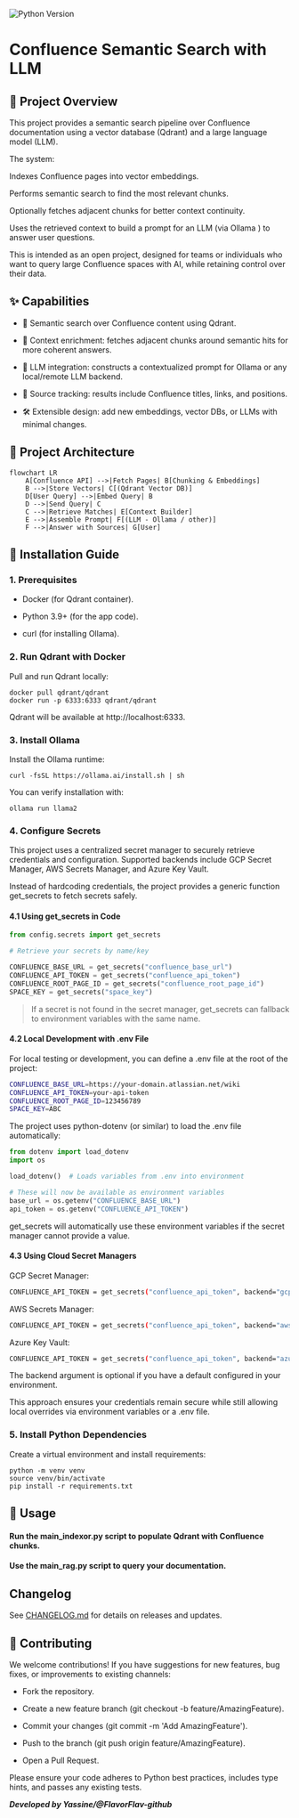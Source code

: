 ![Python Version](https://img.shields.io/badge/python-3.10%20|%203.11%20|%203.12-blue.svg)

# Confluence Semantic Search with LLM
## 📌 Project Overview

This project provides a semantic search pipeline over Confluence documentation using a vector database (Qdrant) and a large language model (LLM).

The system:

Indexes Confluence pages into vector embeddings.

Performs semantic search to find the most relevant chunks.

Optionally fetches adjacent chunks for better context continuity.

Uses the retrieved context to build a prompt for an LLM (via Ollama
) to answer user questions.

This is intended as an open project, designed for teams or individuals who want to query large Confluence spaces with AI, while retaining control over their data.

## ✨ Capabilities

- 🔎 Semantic search over Confluence content using Qdrant.

- 🧩 Context enrichment: fetches adjacent chunks around semantic hits for more coherent answers.

- 🤖 LLM integration: constructs a contextualized prompt for Ollama or any local/remote LLM backend.

- 🔗 Source tracking: results include Confluence titles, links, and positions.

- 🛠️ Extensible design: add new embeddings, vector DBs, or LLMs with minimal changes.

## 🔧 Project Architecture
```mermaid
flowchart LR
    A[Confluence API] -->|Fetch Pages| B[Chunking & Embeddings]
    B -->|Store Vectors| C[(Qdrant Vector DB)]
    D[User Query] -->|Embed Query| B
    D -->|Send Query| C
    C -->|Retrieve Matches| E[Context Builder]
    E -->|Assemble Prompt| F[(LLM - Ollama / other)]
    F -->|Answer with Sources| G[User]
```
## 🚀 Installation Guide
### 1. Prerequisites

- Docker (for Qdrant container).

- Python 3.9+ (for the app code).

- curl (for installing Ollama).

### 2. Run Qdrant with Docker

Pull and run Qdrant locally:

```
docker pull qdrant/qdrant
docker run -p 6333:6333 qdrant/qdrant
```


Qdrant will be available at http://localhost:6333.

### 3. Install Ollama

Install the Ollama runtime:

```
curl -fsSL https://ollama.ai/install.sh | sh
```

You can verify installation with:

```
ollama run llama2
```

### 4. Configure Secrets

This project uses a centralized secret manager to securely retrieve credentials and configuration. Supported backends include GCP Secret Manager, AWS Secrets Manager, and Azure Key Vault.

Instead of hardcoding credentials, the project provides a generic function get_secrets to fetch secrets safely.

#### 4.1 Using get_secrets in Code
```python
from config.secrets import get_secrets

# Retrieve your secrets by name/key

CONFLUENCE_BASE_URL = get_secrets("confluence_base_url")
CONFLUENCE_API_TOKEN = get_secrets("confluence_api_token")
CONFLUENCE_ROOT_PAGE_ID = get_secrets("confluence_root_page_id")
SPACE_KEY = get_secrets("space_key")
```

> If a secret is not found in the secret manager, get_secrets can fallback to environment variables with the same name.

#### 4.2 Local Development with .env File

For local testing or development, you can define a .env file at the root of the project:
```bash
CONFLUENCE_BASE_URL=https://your-domain.atlassian.net/wiki
CONFLUENCE_API_TOKEN=your-api-token
CONFLUENCE_ROOT_PAGE_ID=123456789
SPACE_KEY=ABC
```

The project uses python-dotenv (or similar) to load the .env file automatically:
```python
from dotenv import load_dotenv
import os

load_dotenv()  # Loads variables from .env into environment

# These will now be available as environment variables
base_url = os.getenv("CONFLUENCE_BASE_URL")
api_token = os.getenv("CONFLUENCE_API_TOKEN")
```

get_secrets will automatically use these environment variables if the secret manager cannot provide a value.

#### 4.3 Using Cloud Secret Managers

GCP Secret Manager:
```bash
CONFLUENCE_API_TOKEN = get_secrets("confluence_api_token", backend="gcp")
```

AWS Secrets Manager:
```bash
CONFLUENCE_API_TOKEN = get_secrets("confluence_api_token", backend="aws")
```

Azure Key Vault:
```bash
CONFLUENCE_API_TOKEN = get_secrets("confluence_api_token", backend="azure")
```

The backend argument is optional if you have a default configured in your environment.

This approach ensures your credentials remain secure while still allowing local overrides via environment variables or a .env file.

### 5. Install Python Dependencies

Create a virtual environment and install requirements:

```
python -m venv venv
source venv/bin/activate
pip install -r requirements.txt
```

## 📖 Usage

#### Run the main_indexor.py script to populate Qdrant with Confluence chunks.
#### Use the main_rag.py script to query your documentation.

## Changelog
See [CHANGELOG.md](./CHANGELOG.md) for details on releases and updates.

## 🤝 Contributing

We welcome contributions! If you have suggestions for new features, bug fixes, or improvements to existing channels:

- Fork the repository.

- Create a new feature branch (git checkout -b feature/AmazingFeature).

- Commit your changes (git commit -m 'Add AmazingFeature').

- Push to the branch (git push origin feature/AmazingFeature).

- Open a Pull Request.

Please ensure your code adheres to Python best practices, includes type hints, and passes any existing tests.

**_Developed by Yassine/@FlavorFlav-github_**